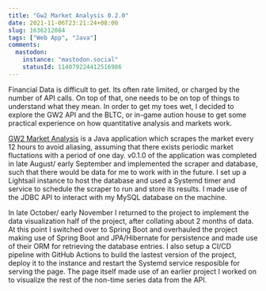```yaml
---
title: "Gw2 Market Analysis 0.2.0"
date: 2021-11-06T23:21:24+08:00
slug: 1636212084
tags: ["Web App", "Java"]
comments:
  mastodon:
    instance: "mastodon.social"
    statusId: 114079224412516986
---
```

Financial Data is difficult to get. Its often rate limited, or charged by the number of API calls. On top of that, one needs to be on top of things to understand what they mean. In order to get my toes wet, I decided to explore the GW2 API and the BLTC, or in-game aution house to get some practical experience on how quantitative analysis and markets work.

[GW2 Market Analysis](https://github.com/Yi-Jiahe/gw2-market-analysis) is a Java application which scrapes the market every 12 hours to avoid aliasing, assuming that there exists periodic market fluctations with a period of one day. v0.1.0 of the application was completed in late August/ early September and implemented the scraper and database, such that there would be data for me to work with in the future. I set up a Lightsail instance to host the database and used a Systemd timer and service to schedule the scraper to run and store its results. I made use of the JDBC API to interact with my MySQL database on the machine.

In late October/ early November I returned to the project to implement the data visualization half of the project, after collating about 2 months of data. At this point I switched over to Spring Boot and overhauled the project making use of Spring Boot and JPA/Hibernate for persistence and made use of their ORM for retrieving the database entries. I also setup a CI/CD pipeline with GitHub Actions to build the lastest version of the project, deploy it to the instance and restart the Systemd service resposible for serving the page. The page itself made use of an earlier project I worked on to visualize the rest of the non-time series data from the API.
